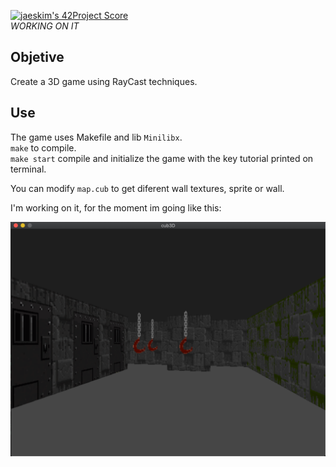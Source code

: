 [![jaeskim's 42Project Score](https://badge42.herokuapp.com/api/project/mrubio/cub3d)](https://github.com/JaeSeoKim/badge42) </br> *WORKING ON IT*

## Objetive

Create a 3D game using RayCast techniques.

## Use

The game uses Makefile and lib `Minilibx`.<br/>
`make` to compile.<br/>
`make start` compile and initialize the game with the key tutorial printed on terminal.

You can modify `map.cub` to get diferent wall textures, sprite or wall.

I'm working on it, for the moment im going like this:

![WiP](./now.png)
